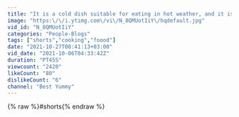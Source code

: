 ```yaml
---
title: "It is a cold dish suitable for eating in hot weather, and it is high in protein, so it will not gain"
image: "https:\/\/i.ytimg.com\/vi\/N_8QMUotIiY\/hqdefault.jpg"
vid_id: "N_8QMUotIiY"
categories: "People-Blogs"
tags: ["shorts","cooking","foood"]
date: "2021-10-27T08:41:13+03:00"
vid_date: "2021-10-06T04:33:42Z"
duration: "PT45S"
viewcount: "2420"
likeCount: "80"
dislikeCount: "6"
channel: "Best Yummy"
---
```

{% raw %}#shorts{% endraw %}
